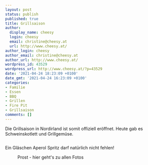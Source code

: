 ```yaml
---
layout: post
status: publish
published: true
title: Grillsaison
author:
  display_name: cheesy
  login: cheesy
  email: christine@cheesy.at
  url: http://www.cheesy.at/
author_login: cheesy
author_email: christine@cheesy.at
author_url: http://www.cheesy.at/
wordpress_id: 43529
wordpress_url: http://www.cheesy.at/?p=43529
date: '2021-04-24 18:23:09 +0100'
date_gmt: '2021-04-24 16:23:09 +0100'
categories:
- Familie
- Essen
- BBQ
- Grillen
- Fire Pit
- Grillsaison
comments: []
---
```

<!-- wp:paragraph -->
Die Grillsaison in Nordirland ist somit offiziell eröffnet. Heute gab es Schweinskotlett und Grillgemüse.
<!-- /wp:paragraph -->
<!-- wp:image {"id":43522} -->
<figure class="wp-block-image"><img src="{% link _fotos/leben-in-belfast/2021-2/bbq-saison/BBQ-006-2.jpg %}" alt="" class="wp-image-43522"></figure>
<!-- /wp:image -->
<!-- wp:paragraph -->
Ein Gläschen Aperol Spritz darf natürlich nicht fehlen!
<!-- /wp:paragraph -->
<!-- wp:image {"id":43518,"linkDestination":"custom"} -->
<figure class="wp-block-image"><a href="{% link _fotos/leben-in-belfast/2021-2/bbq-saison/index.md %}"><img src="{% link _fotos/leben-in-belfast/2021-2/bbq-saison/BBQ-002-2.jpg %}" alt="" class="wp-image-43518"></a><br>
<figcaption>Prost - hier geht's zu allen Fotos</figcaption>
</figure>
<!-- /wp:image -->
